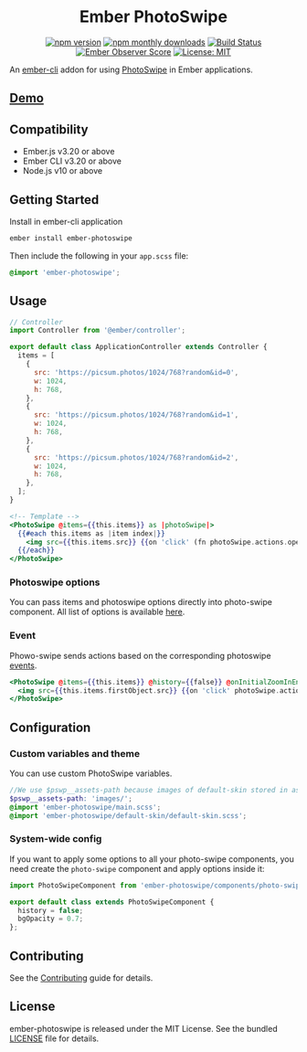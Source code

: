 <h1 align="center">Ember PhotoSwipe</h1>

<p align="center">
  <a href="https://www.npmjs.com/package/ember-photoswipe"><img src="https://img.shields.io/npm/v/ember-photoswipe.svg?style=flat-square&colorB=44cc11" alt="npm version"></a>
  <a href="https://www.npmjs.com/package/ember-photoswipe"><img src="https://img.shields.io/npm/dm/ember-photoswipe.svg?style=flat-square" alt="npm monthly downloads"></a>
  <a href="https://travis-ci.org/kaermorchen/ember-photoswipe"><img src="https://img.shields.io/travis/kaermorchen/ember-photoswipe.svg?style=flat-square" alt="Build Status"></a>
  <a href="https://emberobserver.com/addons/ember-photoswipe"><img src="https://emberobserver.com/badges/ember-photoswipe.svg" alt="Ember Observer Score"></a>
  <a href="https://opensource.org/licenses/MIT"><img src="https://img.shields.io/badge/License-MIT-blue.svg?style=flat-square" alt="License: MIT"></a>
</p>

An [ember-cli](https://www.ember-cli.com) addon for using [PhotoSwipe](http://photoswipe.com/) in Ember applications.

## [Demo](https://kaermorchen.github.io/ember-photoswipe/)

## Compatibility

- Ember.js v3.20 or above
- Ember CLI v3.20 or above
- Node.js v10 or above

## Getting Started

Install in ember-cli application

```bash
ember install ember-photoswipe
```

Then include the following in your `app.scss` file:

```scss
@import 'ember-photoswipe';
```

## Usage

```js
// Controller
import Controller from '@ember/controller';

export default class ApplicationController extends Controller {
  items = [
    {
      src: 'https://picsum.photos/1024/768?random&id=0',
      w: 1024,
      h: 768,
    },
    {
      src: 'https://picsum.photos/1024/768?random&id=1',
      w: 1024,
      h: 768,
    },
    {
      src: 'https://picsum.photos/1024/768?random&id=2',
      w: 1024,
      h: 768,
    },
  ];
}
```

```hbs
<!-- Template -->
<PhotoSwipe @items={{this.items}} as |photoSwipe|>
  {{#each this.items as |item index|}}
    <img src={{this.items.src}} {{on 'click' (fn photoSwipe.actions.open (hash index=index))}} >
  {{/each}}
</PhotoSwipe>
```

### Photoswipe options

You can pass items and photoswipe options directly into photo-swipe component. All list of options is available [here](https://photoswipe.com/documentation/options.html).

### Event

Phowo-swipe sends actions based on the corresponding photoswipe [events](https://photoswipe.com/documentation/api.html).

```hbs
<PhotoSwipe @items={{this.items}} @history={{false}} @onInitialZoomInEnd={{this.onInitialZoomInEnd}} as |photoSwipe|>
  <img src={{this.items.firstObject.src}} {{on 'click' photoSwipe.actions.open}} >
</PhotoSwipe>
```

## Configuration

### Custom variables and theme

You can use custom PhotoSwipe variables.

```scss
//We use $pswp__assets-path because images of default-skin stored in assets/images folder
$pswp__assets-path: 'images/';
@import 'ember-photoswipe/main.scss';
@import 'ember-photoswipe/default-skin/default-skin.scss';
```

### System-wide config

If you want to apply some options to all your photo-swipe components, you need create the `photo-swipe` component and apply options inside it:

```js
import PhotoSwipeComponent from 'ember-photoswipe/components/photo-swipe';

export default class extends PhotoSwipeComponent {
  history = false;
  bgOpacity = 0.7;
};
```

## Contributing

See the [Contributing](CONTRIBUTING.md) guide for details.

## License

ember-photoswipe is released under the MIT License. See the bundled [LICENSE](LICENSE.md) file for details.
